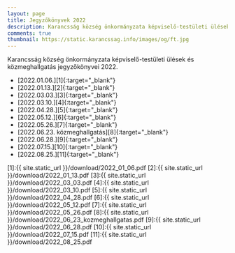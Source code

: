 ```yaml
---
layout: page
title: Jegyzőkönyvek 2022
description: Karancsság község önkormányzata képviselő-testületi ülések és közmeghallgatás jegyzőkönyvei 2022.
comments: true
thumbnail: https://static.karancssag.info/images/og/ft.jpg
---
```


Karancsság község önkormányzata képviselő-testületi ülések és közmeghallgatás jegyzőkönyvei 2022.

+ [2022.01.06.][1]{:target="_blank"}
+ [2022.01.13.][2]{:target="_blank"}
+ [2022.03.03.][3]{:target="_blank"}
+ [2022.03.10.][4]{:target="_blank"}
+ [2022.04.28.][5]{:target="_blank"}
+ [2022.05.12.][6]{:target="_blank"}
+ [2022.05.26.][7]{:target="_blank"}
+ [2022.06.23. közmeghallgatás][8]{:target="_blank"}
+ [2022.06.28.][9]{:target="_blank"}
+ [2022.07.15.][10]{:target="_blank"}
+ [2022.08.25.][11]{:target="_blank"}



[1]:{{ site.static_url }}/download/2022_01_06.pdf
[2]:{{ site.static_url }}/download/2022_01_13.pdf
[3]:{{ site.static_url }}/download/2022_03_03.pdf
[4]:{{ site.static_url }}/download/2022_03_10.pdf
[5]:{{ site.static_url }}/download/2022_04_28.pdf
[6]:{{ site.static_url }}/download/2022_05_12.pdf
[7]:{{ site.static_url }}/download/2022_05_26.pdf
[8]:{{ site.static_url }}/download/2022_06_23_kozmeghallgatas.pdf
[9]:{{ site.static_url }}/download/2022_06_28.pdf
[10]:{{ site.static_url }}/download/2022_07_15.pdf
[11]:{{ site.static_url }}/download/2022_08_25.pdf

